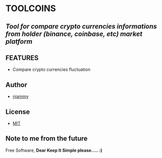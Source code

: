 

# TOOLCOINS

## _Tool for compare crypto currencies informations from holder (binance, coinbase, etc) market platform_


## FEATURES

- Compare crypto currencies fluctuation

## Author

- [njammy](https://github.com/njammy)

## License

- [MIT](./LICENSE)

## Note to me from the future

Free Software, **Dear Keep It Simple please..... :)**